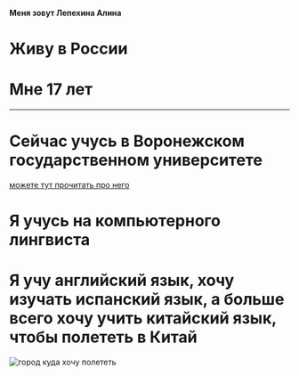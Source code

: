 __Меня зовут Лепехина Алина__
# Живу в России
# Мне 17 лет 
***
# Сейчас учусь в Воронежском государственном университете 
[можете тут прочитать про него](https://www.vsu.ru/)
# Я учусь на компьютерного лингвиста
# Я учу английский язык, хочу изучать испанский язык, а больше всего хочу учить китайский язык, чтобы полететь в Китай
![город куда хочу полететь](https://imageio.forbes.com/specials-images/imageserve/678c73b76d678d913920a88d/Traditional-Junk-Boat-at-Dusk/0x0.jpg?format=jpg&height=1245&width=1868)



